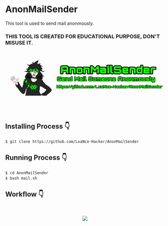 # AnonMailSender
This tool is used to send mail anonmously.
### THIS TOOL IS CREATED FOR EDUCATIONAL PURPOSE, DON'T MISUSE IT.
<p align="center">
  <img src=".img/AnonMailSender.jpg">
</p>

## Installing Process 👇
```$ git clone https://github.com/LxaNce-Hacker/AnonMailSender```<br>
## Running Process 👇
```$ cd AnonMailSender```<br>
```$ bash mail.sh```<br>

## Workflow 👇
<br>
<p align="center">
  <img src=".img/AnonMailSender.jpg.jpg">
</p>
